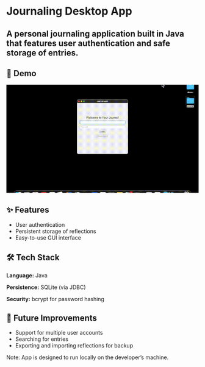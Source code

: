 # Journaling Desktop App

A personal journaling application built in Java that features user authentication and safe storage of entries.
---

## 🎥 Demo
![App Demo](journaldemo.gif)

## ✨ Features
- User authentication
- Persistent storage of reflections
- Easy-to-use GUI interface

## 🛠️ Tech Stack
**Language:** Java

**Persistence:** SQLite (via JDBC)

**Security:** bcrypt for password hashing

## 🔮 Future Improvements
- Support for multiple user accounts
- Searching for entries
- Exporting and importing reflections for backup


Note: App is designed to run locally on the developer’s machine.
